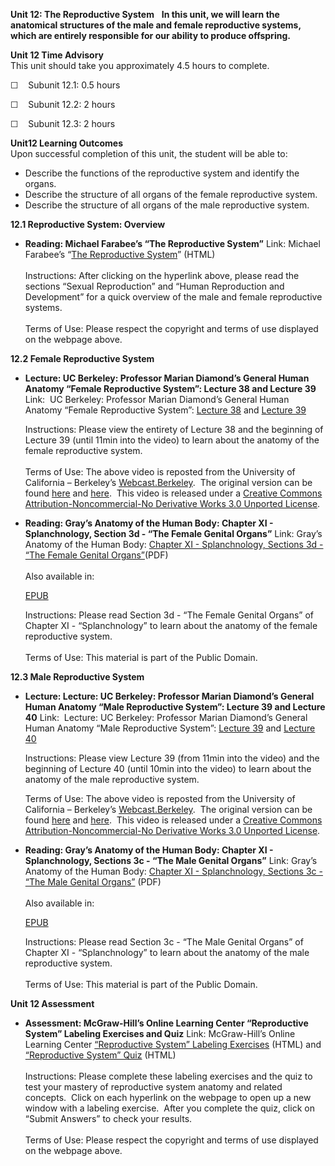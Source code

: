 **Unit 12: The Reproductive System** <span id="12"></span> 
**In this unit, we will learn the anatomical structures of the male and
female reproductive systems, which are entirely responsible for our
ability to produce offspring.**

**Unit 12 Time Advisory**  
This unit should take you approximately 4.5 hours to complete.

☐    Subunit 12.1: 0.5 hours  
  
 ☐    Subunit 12.2: 2 hours  
  
 ☐    Subunit 12.3: 2 hours

**Unit12 Learning Outcomes**  
Upon successful completion of this unit, the student will be able to:  
-   Describe the functions of the reproductive system and identify the
    organs.
-   Describe the structure of all organs of the female reproductive
    system.
-   Describe the structure of all organs of the male reproductive
    system.

**12.1 Reproductive System: Overview** <span id="12.1"></span> 
-   **Reading: Michael Farabee’s “The Reproductive System”**
    Link: Michael Farabee’s “[The Reproductive
    System](http://www.emc.maricopa.edu/faculty/farabee/biobk/BioBookREPROD.html)”
    (HTML)  
        
     Instructions: After clicking on the hyperlink above, please read
    the sections “Sexual Reproduction” and “Human Reproduction and
    Development” for a quick overview of the male and female
    reproductive systems.  
        
     Terms of Use: Please respect the copyright and terms of use
    displayed on the webpage above.

**12.2 Female Reproductive System** <span id="12.2"></span> 
-   **Lecture: UC Berkeley: Professor Marian Diamond’s General Human
    Anatomy “Female Reproductive System”: Lecture 38 and Lecture 39**
    Link:  UC Berkeley: Professor Marian Diamond’s General Human Anatomy
    “Female Reproductive System”: [Lecture
    38](http://www.youtube.com/watch?v=yCP1ZEhmKkw) and [Lecture
    39](http://www.youtube.com/watch?v=D2zMsVAtNtE)  
      
     Instructions: Please view the entirety of Lecture 38 and the
    beginning of Lecture 39 (until 11min into the video) to learn about
    the anatomy of the female reproductive system.  
        
     Terms of Use: The above video is reposted from the University of
    California – Berkeley’s
    [Webcast.Berkeley](http://webcast.berkeley.edu/).  The original
    version can be
    found [here]() and [here](http://www.youtube.com/watch?v=HVLGICFkd2w). 
    This video is released under a [Creative Commons
    Attribution-Noncommercial-No Derivative Works 3.0 Unported
    License](http://creativecommons.org/licenses/by-nc-nd/3.0/).

-   **Reading: Gray’s Anatomy of the Human Body: Chapter XI -
    Splanchnology, Section 3d - “The Female Genital Organs”**
    Link: Gray’s Anatomy of the Human Body: [Chapter XI - Splanchnology,
    Sections 3d - “The Female Genital
    Organs”](https://resources.saylor.org/archived/wp-content/uploads/2014/06/BIO302-Anatomy_of_the_Human_Body-Chapter-XI-Female-Genital-Organs.pdf)(PDF)  
        
     Also available in:  

    [EPUB](https://resources.saylor.org/archived/wp-content/uploads/2011/08/BIO302-chXI-Bartleby.com_.epub)  
      
     Instructions: Please read Section 3d - “The Female Genital Organs”
    of Chapter XI - “Splanchnology” to learn about the anatomy of the
    female reproductive system.   
        
     Terms of Use: This material is part of the Public Domain. 

**12.3 Male Reproductive System** <span id="12.3"></span> 
-   **Lecture: Lecture: UC Berkeley: Professor Marian Diamond’s General
    Human Anatomy “Male Reproductive System”: Lecture 39 and Lecture
    40**
    Link:  Lecture: UC Berkeley: Professor Marian Diamond’s General
    Human Anatomy “Male Reproductive System”: [Lecture
    39](http://www.youtube.com/watch?v=D2zMsVAtNtE) and [Lecture
    40](http://www.youtube.com/watch?v=9IwEMGS7LPc)  
      
     Instructions: Please view Lecture 39 (from 11min into the video)
    and the beginning of Lecture 40 (until 10min into the video) to
    learn about the anatomy of the male reproductive system.  
      
     Terms of Use: The above video is reposted from the University of
    California – Berkeley’s
    [Webcast.Berkeley](http://webcast.berkeley.edu/).  The original
    version can be
    found [here](http://www.youtube.com/watch?v=HVLGICFkd2w) and [here](http://www.youtube.com/watch?v=cFbRAaHhpJA&feature=PlayList&p=5E4CCF75B9DC91B1&playnext_from=PL&playnext=1&index=39). 
    This video is released under a [Creative Commons
    Attribution-Noncommercial-No Derivative Works 3.0 Unported
    License](http://creativecommons.org/licenses/by-nc-nd/3.0/).

-   **Reading: Gray’s Anatomy of the Human Body: Chapter XI -
    Splanchnology, Sections 3c - “The Male Genital Organs”**
    Link: Gray’s Anatomy of the Human Body: [Chapter XI - Splanchnology,
    Sections 3c - “The Male Genital
    Organs”](https://resources.saylor.org/archived/wp-content/uploads/2014/06/BIO302-Anatomy_of_the_Human_Body-Chapter-XI-Male-Genital-Organs.pdf) (PDF)  
        
     Also available in:  

    [EPUB](https://resources.saylor.org/archived/wp-content/uploads/2011/08/BIO302-chXI-Bartleby.com_.epub)  
      
     Instructions: Please read Section 3c - “The Male Genital Organs” of
    Chapter XI - “Splanchnology” to learn about the anatomy of the male
    reproductive system.   
        
     Terms of Use: This material is part of the Public Domain. 

**Unit 12 Assessment** <span id="12.4"></span> 
-   **Assessment: McGraw-Hill’s Online Learning Center “Reproductive
    System” Labeling Exercises and Quiz**
    Link: McGraw-Hill’s Online Learning Center [“Reproductive System”
    Labeling
    Exercises](http://highered.mcgraw-hill.com/sites/0072351136/student_view0/chapter28/labeling_exercises.html) (HTML) and
    [“Reproductive System”
    Quiz](http://highered.mcgraw-hill.com/sites/0072351136/student_view0/chapter28/chapter_quiz.html) (HTML)  
        
     Instructions: Please complete these labeling exercises and the quiz
    to test your mastery of reproductive system anatomy and related
    concepts.  Click on each hyperlink on the webpage to open up a new
    window with a labeling exercise.  After you complete the quiz, click
    on “Submit Answers” to check your results.  
        
     Terms of Use: Please respect the copyright and terms of use
    displayed on the webpage above.


